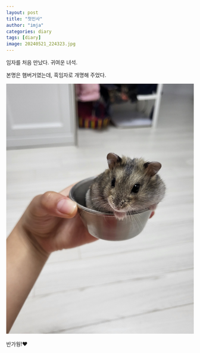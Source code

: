 ```yaml
---
layout: post
title: "첫인사"
author: "imja"
categories: diary
tags: [diary]
image: 20240521_224323.jpg
---
```


임자를 처음 만났다. 귀여운 녀석.

본명은 햄버거였는데, 흑임자로 개명해 주었다.

![흑임자](../assets/img/20240521_224323.jpg)

반가웡!❤️
